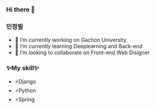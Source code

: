 ### Hi there 👋
### 민정필
- 🔭 I’m currently working on Gachon University.
- 🌱 I’m currently learning Deeplearning <Kerras> and Back-end <Django>
- 👯 I’m looking to collaborate on Front-end Web Disigner
### ✨My skill✨
- ⚡Django
- ⚡Python
- ⚡Spring
